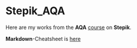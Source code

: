 # Stepik_AQA #
Here are my works from the **AQA** [course](https://stepik.org/course/575/syllabus) on **Stepik**.

**Markdown**-Cheatsheet is [here](https://github.com/sandino/Markdown-Cheatsheet) 
